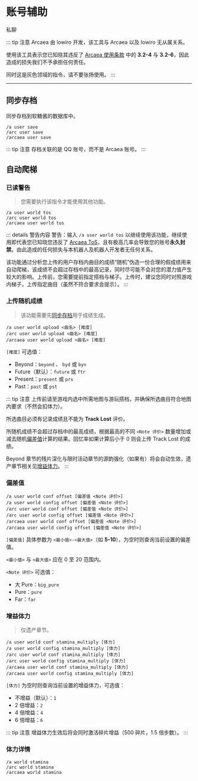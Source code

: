 # 账号辅助
<span class="span-friend">私聊</span>

::: tip 注意
Arcaea 由 lowiro 开发，该工具与 Arcaea 以及 lowiro 无从属关系。

使用该工具表示您已知晓其违反了 [Arcaea 使用条款](https://arcaea.lowiro.com/zh/terms_of_service) 中的 **3.2-4** 与 **3.2-6**，因此造成的损失我们不予承担任何责任。

同时这是灰色领域的指令，请不要张扬使用。
:::

---

## 同步存档
同步存档到软糖酱的数据库中。
``` {1}
/a user save
/arc user save
/arcaea user save
```
::: tip 注意
存档关联的是 QQ 账号，而不是 Arcaea 账号。
:::

## 自动爬梯
### 已读警告
> 您需要执行该指令才能使用其他功能。
``` {1}
/a user world tos
/arc user world tos
/arcaea user world tos
```
::: details 警告内容
警告：输入 `/a user world tos` 以继续使用该功能，继续使用即代表您已知晓您违反了 [Arcaea ToS](https://arcaea.lowiro.com/zh/terms_of_service)，且有极高几率会导致您的账号**永久封禁**。由此造成的任何损失与本机器人及机器人开发者无任何关系。

该功能通过分析您上传的用户存档内曲目的成绩“随机”伪造一份合理的假成绩用来自动爬梯，该成绩不会超过存档中的最高记录，同时尽可能不会对您的潜力值产生较大的影响。上传前，您需要提前指定搭档与梯子。上传时，建议您同时对照游戏内梯子，上传指定曲目（虽然不符合要求会提示）。
:::

### 上传随机成绩
> 该功能需要先[同步存档](#同步存档)用于成绩生成。
``` {1}
/a user world upload <曲名> [难度]
/arc user world upload <曲名> [难度]
/arcaea user world upload <曲名> [难度]
```
`[难度]` 可选值：
- Beyond：`beyond` 、 `byd` 或 `byn`
- Future（默认）：`future` 或 `ftr`
- Present：`present` 或 `prs`
- Past：`past` 或 `pst`

::: tip 注意
上传前请至游戏内选中所需地图与游玩搭档，并确保所选曲目符合地图内要求（不然会扣体力）。

所选曲目必须有记录成绩且不能为 **Track Lost** 评价。

所随机成绩不会超过存档中的最高成绩，根据最高的不同 `<Note 评价>` 数量增加或减去随机[偏差值](#偏差值)计算的结果。回忆率如果计算后小于 0 则会上传 Track Lost 的成绩。

Beyond 章节的残片深化与限时活动章节的源韵强化（如果有）将会自动生效，遗产章节相关见[增益体力](#增益体力)。
:::

### 偏差值
``` {1}
/a user world conf offset [偏差值 <Note 评价>]
/a user world config offset [偏差值 <Note 评价>]
/arc user world conf offset [偏差值 <Note 评价>]
/arc user world config offset [偏差值 <Note 评价>]
/arcaea user world conf offset [偏差值 <Note 评价>]
/arcaea user world config offset [偏差值 <Note 评价>]
```
`[偏差值]` 具体参数为 `<最小值>-<最大值>`（如 **5-10**），为空时则查询当前设置的偏差值。

`<最小值>` 与 `<最大值>` 应在 0 至 20 范围内。

`<Note 评价>` 可选值：
- 大 Pure：`big_pure`
- Pure：`pure`
- Far：`far`

### 增益体力
> 仅遗产章节。
``` {1}
/a user world conf stamina_multiply [体力]
/a user world config stamina_multiply [体力]
/arc user world conf stamina_multiply [体力]
/arc user world config stamina_multiply [体力]
/arcaea user world conf stamina_multiply [体力]
/arcaea user world config stamina_multiply [体力]
```
`[体力]` 为空时则查询当前设置的增益体力，可选值：
- 不增益（默认）：`1`
- 2 倍增益：`2`
- 4 倍增益：`4`
- 6 倍增益：`6`

::: tip 注意
增益体力生效后将会同时激活碎片增益（500 碎片，1.5 倍步数）。
:::

### 体力详情
``` {1}
/a world stamina
/arc world stamina
/arcaea world stamina
```